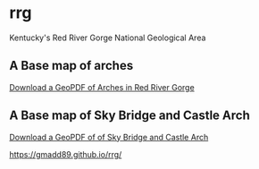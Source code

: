 # rrg

Kentucky's Red River Gorge National Geological Area

## A Base map of arches

[Download a GeoPDF of Arches in Red River Gorge](basemap/rrg.pdf)

## A Base map of Sky Bridge and Castle Arch

[Download a GeoPDF of of Sky Bridge and Castle Arch](basemap/rrg_SkyBridge_CastleArch.pdf)

https://gmadd89.github.io/rrg/